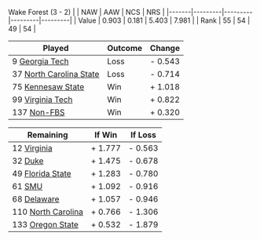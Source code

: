 Wake Forest (3 - 2)
|       |   NAW   |   AAW   |   NCS   |   NRS   |
|-------|---------|---------|---------|---------|
| Value |   0.903 |   0.181 |   5.403 |   7.981 |
| Rank  |      55 |      54 |      49 |      54 |

| Played                    | Outcome    |  Change  |
|---------------------------|------------|----------|
|   9 [Georgia Tech          ](GeorgiaTech.md)| Loss       | -  0.543 |
|  37 [North Carolina State  ](NorthCarolinaState.md)| Loss       | -  0.714 |
|  75 [Kennesaw State        ](KennesawState.md)| Win        | +  1.018 |
|  99 [Virginia Tech         ](VirginiaTech.md)| Win        | +  0.822 |
| 137 [Non-FBS               ](NonFBS.md)| Win        | +  0.320 |

| Remaining                 |  If Win  |  If Loss |
|---------------------------|----------|----------|
|  12 [Virginia              ](Virginia.md)| +  1.777 | -  0.563 |
|  32 [Duke                  ](Duke.md)| +  1.475 | -  0.678 |
|  49 [Florida State         ](FloridaState.md)| +  1.283 | -  0.780 |
|  61 [SMU                   ](SMU.md)| +  1.092 | -  0.916 |
|  68 [Delaware              ](Delaware.md)| +  1.057 | -  0.946 |
| 110 [North Carolina        ](NorthCarolina.md)| +  0.766 | -  1.306 |
| 133 [Oregon State          ](OregonState.md)| +  0.532 | -  1.879 |


